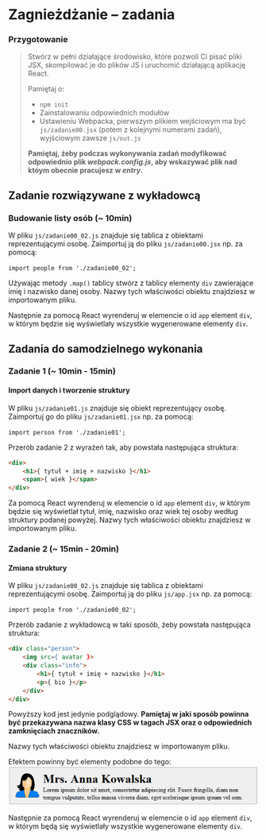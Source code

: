 # Zagnieżdżanie &ndash; zadania

### Przygotowanie

> Stwórz w pełni działające środowisko, które pozwoli Ci pisać pliki JSX, skompilować je do plików JS i uruchomić działającą aplikację React.
> 
> Pamiętaj o:
> - ```npm init```
> - Zainstalowaniu odpowiednich modułów
> - Ustawieniu Webpacka, pierwszym plikiem wejściowym ma być `js/zadanie00.jsx` (potem z kolejnymi numerami zadań), wyjściowym zawsze `js/out.js`
>
> **Pamiętaj, żeby podczas wykonywania zadań modyfikować odpowiednio plik _webpack.config.js_, aby wskazywać plik nad któym obecnie pracujesz w _entry_.**

## Zadanie rozwiązywane z wykładowcą

### Budowanie listy osób  (~ 10min)

W pliku `js/zadanie00_02.js` znajduje się tablica z obiektami reprezentującymi osobę. Zaimportuj ją do pliku `js/zadanie00.jsx` np. za pomocą:

```import people from './zadanie00_02';```

Używając metody ```.map()``` tablicy stwórz z tablicy elementy ```div``` zawierające imię i nazwisko danej osoby. Nazwy tych właściwości obiektu znajdziesz w importowanym pliku. 

Następnie za pomocą React wyrenderuj w elemencie o id ```app``` element ```div```, w którym będzie się wyświetlały wszystkie wygenerowane elementy ```div```.

## Zadania do samodzielnego wykonania

### Zadanie 1  (~ 10min - 15min)
#### Import danych i tworzenie struktury

W pliku `js/zadanie01.js` znajduje się obiekt reprezentujący osobę. Zaimportuj go do pliku `js/zadanie01.jsx` np. za pomocą:

```import person from './zadanie01';```

Przerób zadanie 2 z wyrażeń tak, aby powstała następująca struktura:

```HTML
<div>
    <h1>{ tytuł + imię + nazwisko }</h1>
    <span>{ wiek }</span>
</div>
```

Za pomocą React wyrenderuj w elemencie o id ```app``` element ```div```, w którym będzie się wyświetlał tytuł, imię, nazwisko oraz wiek tej osoby według struktury podanej powyżej. Nazwy tych właściwości obiektu znajdziesz w importowanym pliku. 

### Zadanie 2  (~ 15min - 20min)
####  Zmiana struktury

W pliku `js/zadanie00_02.js` znajduje się tablica z obiektami reprezentującymi osobę. Zaimportuj ją do pliku `js/app.jsx` np. za pomocą:

```import people from './zadanie00_02';```

Przerób zadanie z wykładowcą w taki sposób, żeby powstała następująca struktura:
```HTML
<div class="person">
    <img src={ avatar }>
    <div class="info">
        <h1>{ tytuł + imię + nazwisko }</h1>
        <p>{ bio }</p>
    </div>
</div>
 ```
 
 Powyższy kod jest jedynie podglądowy. **Pamiętaj w jaki sposób powinna być przekazywana nazwa klasy CSS w tagach JSX oraz o odpowiednich zamknięciach znaczników.**
 
 Nazwy tych właściwości obiektu znajdziesz w importowanym pliku. 
 
 Efektem powinny być elementy podobne do tego:
 ![Zadanie 2 screen](img/zadanie02_screen.png "Zadanie 2 screen")

Następnie za pomocą React wyrenderuj w elemencie o id ```app``` element ```div```, w którym będą się wyświetlały wszystkie wygenerowane elementy ```div```.
